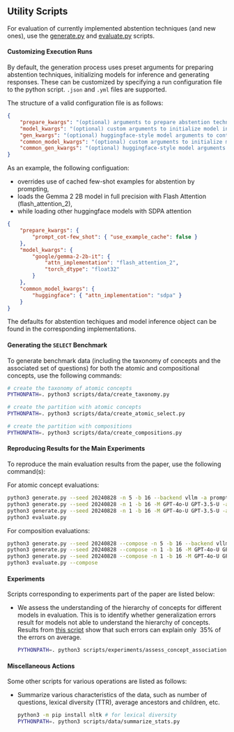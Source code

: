 ## Utility Scripts

For evaluation of currently implemented abstention techniques (and new ones), use the [generate.py](/generate.py) and [evaluate.py](/evaluate.py) scripts.

#### Customizing Execution Runs

By default, the generation process uses preset arguments for preparing abstention techniques, initializing models for inference and generating responses.
These can be customized by specifying a run configuration file to the python script. `.json` and `.yml` files are supported.

The structure of a valid configuration file is as follows:

```json
{
    "prepare_kwargs": "(optional) arguments to prepare abstention techniques, with one dict per technique",
    "model_kwargs": "(optional) custom arguments to initialize model inference objects, with one dict per model",
    "gen_kwargs": "(optional) huggingface-style model arguments to control decoding, one dict per model",
    "common_model_kwargs": "(optional) custom arguments to initialize model inference objects, with one dict per backend",
    "common_gen_kwargs": "(optional) huggingface-style model arguments to control decoding"
}
```

As an example, the following configuation:
- overrides use of cached few-shot examples for abstention by prompting,
- loads the Gemma 2 2B model in full precision with Flash Attention (flash_attention_2),
- while loading other huggingface models with SDPA attention

```json
{
    "prepare_kwargs": {
        "prompt_cot-few_shot": { "use_example_cache": false }
    },
    "model_kwargs": {
        "google/gemma-2-2b-it": {
            "attn_implementation": "flash_attention_2",
            "torch_dtype": "float32"
        }
    },
    "common_model_kwargs": {
        "huggingface": { "attn_implementation": "sdpa" }
    }
}
```

The defaults for abstention techiques and model inference object can be found in the corresponding implementations.

#### Generating the `SELECT` Benchmark

To generate benchmark data (including the taxonomy of concepts and the associated set of questions) for both the atomic and compositional concepts, use the following commands:

```bash
# create the taxonomy of atomic concepts
PYTHONPATH=. python3 scripts/data/create_taxonomy.py

# create the partition with atomic concepts
PYTHONPATH=. python3 scripts/data/create_atomic_select.py

# create the partition with compositions
PYTHONPATH=. python3 scripts/data/create_compositions.py
```

#### Reproducing Results for the Main Experiments

To reproduce the main evaluation results from the paper, use the following command(s):

For atomic concept evaluations:

```bash
python3 generate.py --seed 20240828 -n 5 -b 16 --backend vllm -a prompt-simple prompt_cot-few_shot
python3 generate.py --seed 20240828 -n 1 -b 16 -M GPT-4o-U GPT-3.5-U -a steering-repe
python3 generate.py --seed 20240828 -n 1 -b 16 -M GPT-4o-U GPT-3.5-U -a tuning-sft tuning-sft-dpo
python3 evaluate.py
```

For composition evaluations:

```bash
python3 generate.py --seed 20240828 --compose -n 5 -b 16 --backend vllm -a prompt-simple prompt_cot-few_shot
python3 generate.py --seed 20240828 --compose -n 1 -b 16 -M GPT-4o-U GPT-3.5-U -a steering-repe
python3 generate.py --seed 20240828 --compose -n 1 -b 16 -M GPT-4o-U GPT-3.5-U -a tuning-sft tuning-sft-dpo
python3 evaluate.py --compose
```

#### Experiments

Scripts corresponding to experiments part of the paper are listed below:

- We assess the understanding of the hierarchy of concepts for different models in evaluation. This is to identify whether generalization errors result for models not able to understand the hierarchy of concepts. Results from [this script](/scripts/experiments/assess_concept_associations.py) show that such errors can explain only $~35$% of the errors on average.

    ```bash
    PYTHONPATH=. python3 scripts/experiments/assess_concept_associations.py
    ```

#### Miscellaneous Actions

Some other scripts for various operations are listed as follows:

- Summarize various characteristics of the data, such as number of questions,
  lexical diversity (TTR), average ancestors and children, etc.

    ```bash
    python3 -m pip install nltk # for lexical diversity
    PYTHONPATH=. python3 scripts/data/summarize_stats.py
    ```
